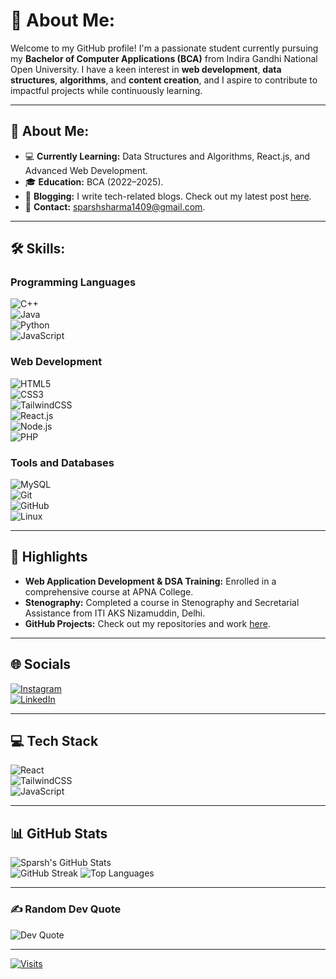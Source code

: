 
# 💫 About Me:  
Welcome to my GitHub profile! I'm a passionate student currently pursuing my **Bachelor of Computer Applications (BCA)** from Indira Gandhi National Open University. I have a keen interest in **web development**, **data structures**, **algorithms**, and **content creation**, and I aspire to contribute to impactful projects while continuously learning.  

---

## 🚀 About Me:  
- 💻 **Currently Learning:** Data Structures and Algorithms, React.js, and Advanced Web Development.  
- 🎓 **Education:** BCA (2022–2025).  
- 📝 **Blogging:** I write tech-related blogs. Check out my latest post [here](#).  
- 📧 **Contact:** sparshsharma1409@gmail.com.  

---

## 🛠️ Skills:  
### Programming Languages  
 
![C++](https://img.shields.io/badge/c++-%2300599C.svg?style=for-the-badge&logo=c%2B%2B&logoColor=white)  
![Java](https://img.shields.io/badge/java-%23ED8B00.svg?style=for-the-badge&logo=openjdk&logoColor=white)  
![Python](https://img.shields.io/badge/python-3670A0?style=for-the-badge&logo=python&logoColor=ffdd54)  
![JavaScript](https://img.shields.io/badge/javascript-%23323330.svg?style=for-the-badge&logo=javascript&logoColor=%23F7DF1E)  

### Web Development  
![HTML5](https://img.shields.io/badge/html5-%23E34F26.svg?style=for-the-badge&logo=html5&logoColor=white)  
![CSS3](https://img.shields.io/badge/css3-%231572B6.svg?style=for-the-badge&logo=css3&logoColor=white)  
![TailwindCSS](https://img.shields.io/badge/tailwindcss-%2338B2AC.svg?style=for-the-badge&logo=tailwind-css&logoColor=white)  
![React.js](https://img.shields.io/badge/react-%2320232a.svg?style=for-the-badge&logo=react&logoColor=%2361DAFB)  
![Node.js](https://img.shields.io/badge/node.js-43853D?style=for-the-badge&logo=node.js&logoColor=white)    
![PHP](https://img.shields.io/badge/php-%23777BB4.svg?style=for-the-badge&logo=php&logoColor=white)  

### Tools and Databases  
![MySQL](https://img.shields.io/badge/mysql-4479A1.svg?style=for-the-badge&logo=mysql&logoColor=white)  
![Git](https://img.shields.io/badge/git-%23F05033.svg?style=for-the-badge&logo=git&logoColor=white)  
![GitHub](https://img.shields.io/badge/github-%23181717.svg?style=for-the-badge&logo=github&logoColor=white)  
![Linux](https://img.shields.io/badge/Linux-FCC624?style=for-the-badge&logo=linux&logoColor=black)  

---

## 🌟 Highlights  
- **Web Application Development & DSA Training:** Enrolled in a comprehensive course at APNA College.  
- **Stenography:** Completed a course in Stenography and Secretarial Assistance from ITI AKS Nizamuddin, Delhi.  
- **GitHub Projects:** Check out my repositories and work [here](https://github.com/Mrshelby0).  

---

## 🌐 Socials  
[![Instagram](https://img.shields.io/badge/Instagram-%23E4405F.svg?logo=Instagram&logoColor=white)](https://instagram.com/sparsh.comm)  
[![LinkedIn](https://img.shields.io/badge/LinkedIn-%230077B5.svg?logo=linkedin&logoColor=white)](https://www.linkedin.com/in/sparsh-sharma-2805bb291/)  

---

## 💻 Tech Stack  
![React](https://img.shields.io/badge/React-20232A?style=for-the-badge&logo=react&logoColor=61DAFB)  
![TailwindCSS](https://img.shields.io/badge/TailwindCSS-38B2AC?style=for-the-badge&logo=tailwind-css&logoColor=white)  
![JavaScript](https://img.shields.io/badge/javascript-%23323330.svg?style=for-the-badge&logo=javascript&logoColor=%23F7DF1E)  

---

## 📊 GitHub Stats  
![Sparsh's GitHub Stats](https://github-readme-stats.vercel.app/api?username=Mrshelby0&theme=radical&hide_border=false&include_all_commits=true&count_private=true)  
![GitHub Streak](https://github-readme-streak-stats.herokuapp.com/?user=Mrshelby0&theme=radical&hide_border=false)
![Top Languages](https://github-readme-stats.vercel.app/api/top-langs/?username=Mrshelby0&theme=radical&hide_border=false&layout=compact)  

---

### ✍️ Random Dev Quote  
![Dev Quote](https://quotes-github-readme.vercel.app/api?type=horizontal&theme=radical)  

---

[![Visits](https://visitcount.itsvg.in/api?id=Mrshelby0&icon=0&color=0)](https://visitcount.itsvg.in)  

